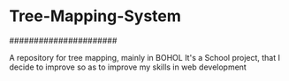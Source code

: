 # Tree-Mapping-System
######################

A repository for tree mapping, mainly in BOHOL
It's a School project, that I decide to improve so as to improve my skills in web development